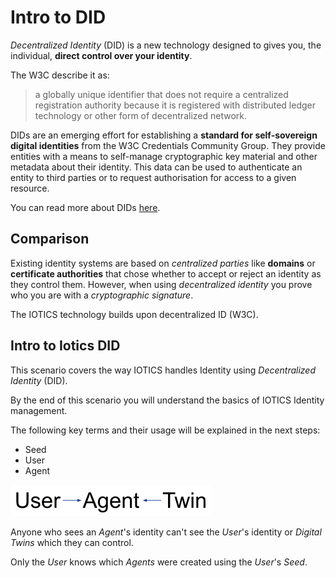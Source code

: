 # Intro to DID

_Decentralized Identity_ (DID) is a new technology designed to gives you, the individual, **direct control over your identity**.

The W3C describe it as:

> a globally unique identifier that does not require a centralized registration authority because it is registered with distributed ledger technology or other form of decentralized network.

DIDs are an emerging effort for establishing a **standard for self-sovereign digital identities** from the W3C Credentials Community Group. They provide entities with a means to self-manage cryptographic key material and other metadata about their identity. This data can be used to authenticate an entity to third parties or to request authorisation for access to a given resource.

You can read more about DIDs [here](https://www.w3.org/TR/did-core/).

## Comparison

Existing identity systems are based on _centralized parties_ like **domains** or **certificate authorities** that chose whether to accept or reject an identity as they control them. However, when using _decentralized identity_ you prove who you are with a _cryptographic signature_.

The IOTICS technology builds upon decentralized ID (W3C).

## Intro to Iotics DID

This scenario covers the way IOTICS handles Identity using _Decentralized Identity_ (DID).

By the end of this scenario you will understand the basics of IOTICS Identity management.

The following key terms and their usage will be explained in the next steps:

* Seed
* User
* Agent

![User-Agent-Twin](./assets/user-agent-twin.png)

Anyone who sees an _Agent_'s identity can't see the _User_'s identity or _Digital Twins_ which they can control.

Only the _User_ knows which _Agents_ were created using the _User_'s _Seed_.
